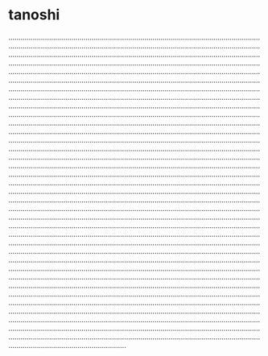 # tanoshi
..........................................................................................................................................................................................................................................................................................................................................................................................................................................................................................................................................................................................................................................................................................................................................................................................................................................................................................................................................................................................................................................................................................................................................................................................................................................................................................................................................................................................................................................................................................................................................................................................................................................................................................................................................................................................................................................................................................................................................................................................................................................................................................................................................................................................................................................................................................................................................................................................................................................................................................................................................................................................................................................................................................................................................................................................................................................................................................................................................................................................................................................................................................................................................................................................................................................................................................................................................................................................................................................................................................................................................................................................................................................................................................................................................................................................................................................................................................................................................................................................................................................................................................................................................................................................................................................................................................................................................................................................................................................................................................................................................................................................................................................................................................................